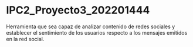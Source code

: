 # IPC2_Proyecto3_202201444
Herramienta que sea capaz de analizar contenido de redes sociales y establecer el sentimiento de los usuarios respecto a los mensajes emitidos en la red social.
